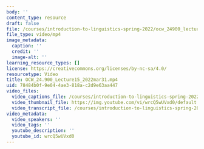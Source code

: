 ```yaml
---
body: ''
content_type: resource
draft: false
file: /courses/introduction-to-linguistics-spring-2022/ocw_24900_lecture15_2022mar31_360p_16_9.mp4
file_type: video/mp4
image_metadata:
  caption: ''
  credit: ''
  image-alt: ''
learning_resource_types: []
license: https://creativecommons.org/licenses/by-nc-sa/4.0/
resourcetype: Video
title: OCW_24.900_Lecture15_2022mar31.mp4
uid: 78484b0f-9e04-4ae3-818a-c2d9e63aa447
video_files:
  video_captions_file: /courses/introduction-to-linguistics-spring-2022-spring-2022/1674PlF6St7rQdmyY6CeL9me_tAK1FYFB_transcript.webvtt
  video_thumbnail_file: https://img.youtube.com/vi/wrcQ5wUVxd0/default.jpg
  video_transcript_file: /courses/introduction-to-linguistics-spring-2022-spring-2022/1674PlF6St7rQdmyY6CeL9me_tAK1FYFB_transcript.pdf
video_metadata:
  video_speakers: ''
  video_tags: ''
  youtube_description: ''
  youtube_id: wrcQ5wUVxd0
---
```

